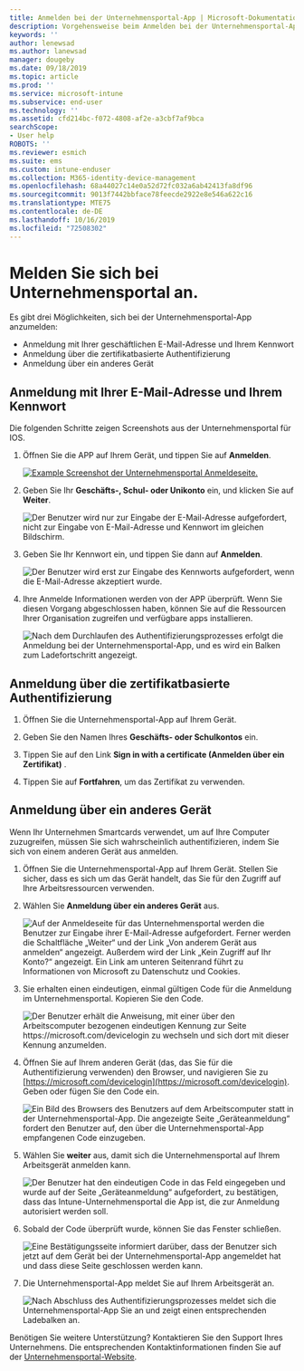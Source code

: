 ```yaml
---
title: Anmelden bei der Unternehmensportal-App | Microsoft-Dokumentation
description: Vorgehensweise beim Anmelden bei der Unternehmensportal-App auf verschiedenen Plattformen.
keywords: ''
author: lenewsad
ms.author: lanewsad
manager: dougeby
ms.date: 09/18/2019
ms.topic: article
ms.prod: ''
ms.service: microsoft-intune
ms.subservice: end-user
ms.technology: ''
ms.assetid: cfd214bc-f072-4808-af2e-a3cbf7af9bca
searchScope:
- User help
ROBOTS: ''
ms.reviewer: esmich
ms.suite: ems
ms.custom: intune-enduser
ms.collection: M365-identity-device-management
ms.openlocfilehash: 68a44027c14e0a52d72fc032a6ab42413fa8df96
ms.sourcegitcommit: 9013f7442bbface78feecde2922e8e546a622c16
ms.translationtype: MTE75
ms.contentlocale: de-DE
ms.lasthandoff: 10/16/2019
ms.locfileid: "72508302"
---
```

# <a name="sign-in-to-company-portal"></a>Melden Sie sich bei Unternehmensportal an.  

Es gibt drei Möglichkeiten, sich bei der Unternehmensportal-App anzumelden:

* Anmeldung mit Ihrer geschäftlichen E-Mail-Adresse und Ihrem Kennwort  
* Anmeldung über die zertifikatbasierte Authentifizierung  
* Anmeldung über ein anderes Gerät    


## <a name="sign-in-with-your-email-address-and-password"></a>Anmeldung mit Ihrer E-Mail-Adresse und Ihrem Kennwort
Die folgenden Schritte zeigen Screenshots aus der Unternehmensportal für IOS.  

1. Öffnen Sie die APP auf Ihrem Gerät, und tippen Sie auf **Anmelden**.  

   [![Example Screenshot der Unternehmensportal Anmeldeseite. ](/intune-user-help/media/intune-ios-cp-signin-1908.png)](/intune-user-help/media/intune-ios-cp-signin-lightbox-1908.png#lightbox)  


2. Geben Sie Ihr **Geschäfts-, Schul- oder Unikonto** ein, und klicken Sie auf **Weiter**.

   ![Der Benutzer wird nur zur Eingabe der E-Mail-Adresse aufgefordert, nicht zur Eingabe von E-Mail-Adresse und Kennwort im gleichen Bildschirm.](/intune-user-help/media/cp_ios_aad_signin_after_1804_002.png)

3. Geben Sie Ihr Kennwort ein, und tippen Sie dann auf **Anmelden**.

   ![Der Benutzer wird erst zur Eingabe des Kennworts aufgefordert, wenn die E-Mail-Adresse akzeptiert wurde.](/intune-user-help/media/cp_ios_aad_signin_after_1804_003.png)

4. Ihre Anmelde Informationen werden von der APP überprüft. Wenn Sie diesen Vorgang abgeschlossen haben, können Sie auf die Ressourcen Ihrer Organisation zugreifen und verfügbare apps installieren.  

   ![Nach dem Durchlaufen des Authentifizierungsprozesses erfolgt die Anmeldung bei der Unternehmensportal-App, und es wird ein Balken zum Ladefortschritt angezeigt.](/intune-user-help/media/cp_ios_aad_signin_after_1804_004.png)

## <a name="sign-in-with-certificate-based-authentication"></a>Anmeldung über die zertifikatbasierte Authentifizierung

1. Öffnen Sie die Unternehmensportal-App auf Ihrem Gerät.  

2. Geben Sie den Namen Ihres **Geschäfts- oder Schulkontos** ein.  

3. Tippen Sie auf den Link **Sign in with a certificate (Anmelden über ein Zertifikat)** .  

4. Tippen Sie auf **Fortfahren**, um das Zertifikat zu verwenden.  

## <a name="sign-in-from-another-device"></a>Anmeldung über ein anderes Gerät

Wenn Ihr Unternehmen Smartcards verwendet, um auf Ihre Computer zuzugreifen, müssen Sie sich wahrscheinlich authentifizieren, indem Sie sich von einem anderen Gerät aus anmelden.  

1. Öffnen Sie die Unternehmensportal-App auf Ihrem Gerät. Stellen Sie sicher, dass es sich um das Gerät handelt, das Sie für den Zugriff auf Ihre Arbeitsressourcen verwenden.       

1. Wählen Sie **Anmeldung über ein anderes Gerät** aus.  

   ![Auf der Anmeldeseite für das Unternehmensportal werden die Benutzer zur Eingabe ihrer E-Mail-Adresse aufgefordert.  Ferner werden die Schaltfläche „Weiter“ und der Link „Von anderem Gerät aus anmelden“ angezeigt. Außerdem wird der Link „Kein Zugriff auf Ihr Konto?“ angezeigt. Ein Link am unteren Seitenrand führt zu Informationen von Microsoft zu Datenschutz und Cookies.](/intune-user-help/media/cp_ios_aad_signin_after_1804_005.png)

2. Sie erhalten einen eindeutigen, einmal gültigen Code für die Anmeldung im Unternehmensportal. Kopieren Sie den Code.

   ![Der Benutzer erhält die Anweisung, mit einer über den Arbeitscomputer bezogenen eindeutigen Kennung zur Seite https://microsoft.com/devicelogin zu wechseln und sich dort mit dieser Kennung anzumelden.](/intune-user-help/media/cp_ios_aad_signin_after_1804_006.png)

3. Öffnen Sie auf Ihrem anderen Gerät (das, das Sie für die Authentifizierung verwenden) den Browser, und navigieren Sie zu [https://microsoft.com/devicelogin](https://microsoft.com/devicelogin). Geben oder fügen Sie den Code ein.  

   ![Ein Bild des Browsers des Benutzers auf dem Arbeitscomputer statt in der Unternehmensportal-App. Die angezeigte Seite „Geräteanmeldung“ fordert den Benutzer auf, den über die Unternehmensportal-App empfangenen Code einzugeben.](/intune/media/cp_ios_aad_signin_from_another_device_after_1704_004.png)

4. Wählen Sie __weiter__ aus, damit sich die Unternehmensportal auf Ihrem Arbeitsgerät anmelden kann.   

   ![Der Benutzer hat den eindeutigen Code in das Feld eingegeben und wurde auf der Seite „Geräteanmeldung“ aufgefordert, zu bestätigen, dass das Intune-Unternehmensportal die App ist, die zur Anmeldung autorisiert werden soll.](/intune/media/cp_ios_aad_signin_from_another_device_after_1704_005.png)

5. Sobald der Code überprüft wurde, können Sie das Fenster schließen.  

   ![Eine Bestätigungsseite informiert darüber, dass der Benutzer sich jetzt auf dem Gerät bei der Unternehmensportal-App angemeldet hat und dass diese Seite geschlossen werden kann.](/intune/media/cp_ios_aad_signin_from_another_device_after_1704_006.png)

6. Die Unternehmensportal-App meldet Sie auf Ihrem Arbeitsgerät an.  

   ![Nach Abschluss des Authentifizierungsprozesses meldet sich die Unternehmensportal-App Sie an und zeigt einen entsprechenden Ladebalken an.](/intune-user-help/media/cp_ios_aad_signin_after_1804_007.png)

Benötigen Sie weitere Unterstützung? Kontaktieren Sie den Support Ihres Unternehmens. Die entsprechenden Kontaktinformationen finden Sie auf der [Unternehmensportal-Website](https://go.microsoft.com/fwlink/?linkid=2010980).  

